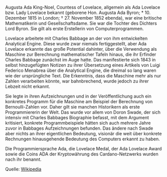 Augusta Ada King-Noel, Countess of Lovelace, allgemein als Ada Lovelace bzw. Lady Lovelace bekannt (geborene Hon. Augusta Ada Byron; * 10. Dezember 1815 in London; † 27. November 1852 ebenda), war eine britische Mathematikerin und Gesellschaftsdame. Sie war die Tochter des Dichters Lord Byron. Sie gilt als erste Erstellerin von Computerprogrammen.

Lovelace arbeitete mit Charles Babbage an der von ihm entwickelten Analytical Engine. Diese wurde zwar niemals fertiggestellt, aber Ada Lovelace erkannte das große Potential dahinter, über die Verwendung als Maschine zur Berechnung mathematischer Tafeln hinaus, die ihr Erfinder Charles Babbage zunächst im Auge hatte. Das manifestierte sich 1843 in selbst hinzugefügten Notizen zu ihrer Übersetzung eines Artikels von Luigi Federico Menabrea über die Analytical Engine, die dreimal so lang waren wie der ursprüngliche Text. Die Erkenntnis, dass die Maschine mehr als nur Zahlen verarbeiten könnte, war bahnbrechend, wurde jedoch zu ihrer Lebzeit nicht erkannt.

Sie legte in ihren Aufzeichnungen und in der Veröffentlichung auch ein konkretes Programm für die Maschine am Beispiel der Berechnung von Bernoulli-Zahlen vor. Daher gilt sie manchen Historikern als erste Programmiererin der Welt. Das wurde vor allem von Doron Swade, der sich intensiv mit Charles Babbages Biographie befasst, mit dem Argument kritisiert, konkrete Programmbeispiele hätten sich auch mehrere Jahre zuvor in Babbages Aufzeichnungen befunden. Das ändere nach Swade aber nichts an ihrer eigentlichen Bedeutung, visionär die weit über konkrete Rechnungen hinausgehende Bedeutung des Computers erkannt zu haben.

Die Programmiersprache Ada, die Lovelace Medal, der Ada Lovelace Award sowie die Coins ADA der Kryptowährung des Cardano-Netzwerks wurden nach ihr benannt.

Quelle: [Wikipedia](https://de.wikipedia.org/wiki/Ada_Lovelace)
